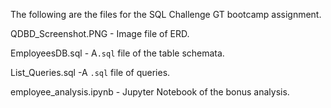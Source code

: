 The following are the files for the SQL Challenge GT bootcamp assignment.

QDBD_Screenshot.PNG - Image file of  ERD.

EmployeesDB.sql -  A`.sql` file of the  table schemata.

List_Queries.sql -A  `.sql` file of  queries.

employee_analysis.ipynb -  Jupyter Notebook of the bonus analysis.

